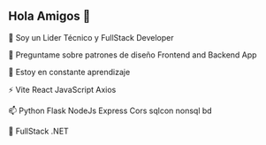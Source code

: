 ## Hola Amigos 👋
🔭 Soy un Lider Técnico y FullStack Developer 

💬 Preguntame sobre patrones de diseño Frontend and Backend App

🌱 Estoy en constante aprendizaje

⚡ Vite React JavaScript Axios 

📫 Python Flask NodeJs Express Cors sqlcon nonsql bd

🌱 FullStack .NET


<!--
**fpastene/fpastene** is a ✨ _special_ ✨ repository because its `README.md` (this file) appears on your GitHub profile.

Here are some ideas to get you started:

- 🔭 I’m currently working on ...
- 🌱 I’m currently learning ...
- 👯 I’m looking to collaborate on ...
- 🤔 I’m looking for help with ...
- 💬 Ask me about ...
- 📫 How to reach me: ...
- 😄 Pronouns: ...
- ⚡ Fun fact: ...
-->
